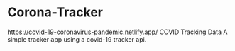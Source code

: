 # Corona-Tracker
https://covid-19-coronavirus-pandemic.netlify.app/
COVID Tracking Data
A simple tracker app using a covid-19 tracker api. 
